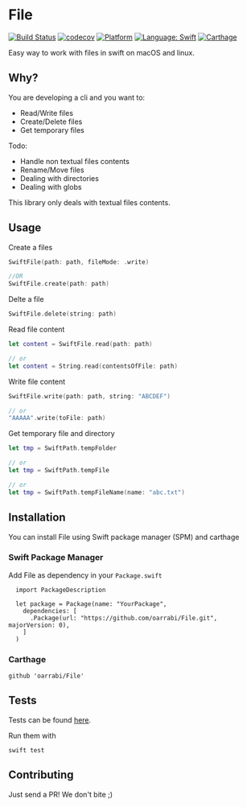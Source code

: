 # File

[![Build Status](https://travis-ci.org/oarrabi/File.svg?branch=master)](https://travis-ci.org/oarrabi/File)
[![codecov](https://codecov.io/gh/oarrabi/File/branch/master/graph/badge.svg)](https://codecov.io/gh/oarrabi/File)
[![Platform](https://img.shields.io/badge/platform-osx-lightgrey.svg)](https://travis-ci.org/oarrabi/File)
[![Language: Swift](https://img.shields.io/badge/language-swift-orange.svg)](https://travis-ci.org/oarrabi/File)
[![Carthage](https://img.shields.io/badge/Carthage-compatible-4BC51D.svg?style=flat)](https://github.com/Carthage/Carthage)

Easy way to work with files in swift on macOS and linux.

## Why?

You are developing a cli and you want to:
- Read/Write files
- Create/Delete files
- Get temporary files

Todo:
- Handle non textual files contents
- Rename/Move files
- Dealing with directories
- Dealing with globs

This library only deals with textual files contents.

## Usage

Create a files

```swift
SwiftFile(path: path, fileMode: .write)

//OR
SwiftFile.create(path: path)
```

Delte a file

```swift
SwiftFile.delete(string: path)
```

Read file content

```swift
let content = SwiftFile.read(path: path)

// or
let content = String.read(contentsOfFile: path)
```

Write file content

```swift
SwiftFile.write(path: path, string: "ABCDEF")

// or
"AAAAA".write(toFile: path)
```

Get temporary file and directory

```swift
let tmp = SwiftPath.tempFolder

// or
let tmp = SwiftPath.tempFile

// or
let tmp = SwiftPath.tempFileName(name: "abc.txt")
```


## Installation
You can install File using Swift package manager (SPM) and carthage

### Swift Package Manager
Add File as dependency in your `Package.swift`

```
  import PackageDescription

  let package = Package(name: "YourPackage",
    dependencies: [
      .Package(url: "https://github.com/oarrabi/File.git", majorVersion: 0),
    ]
  )
```

### Carthage
    github 'oarrabi/File'

## Tests
Tests can be found [here](https://github.com/oarrabi/File/tree/master/Tests).

Run them with
```
swift test
```

## Contributing

Just send a PR! We don't bite ;)
